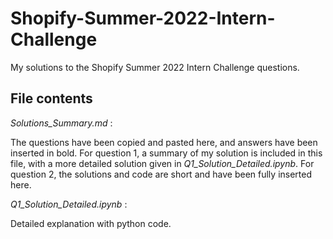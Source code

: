 # Shopify-Summer-2022-Intern-Challenge
My solutions to the Shopify Summer 2022 Intern Challenge questions.

## File contents

*Solutions_Summary.md* :

The questions have been copied and pasted here, and answers have been inserted in bold. For question 1, a summary of my solution is included in this file, with a more detailed solution given in *Q1_Solution_Detailed.ipynb*. For question 2, the solutions and code are short and have been fully inserted here.

*Q1_Solution_Detailed.ipynb* :

Detailed explanation with python code.
